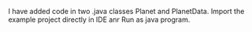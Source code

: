 I have added code in two .java classes Planet and PlanetData.
Import the example project directly in IDE anr Run as java program.
